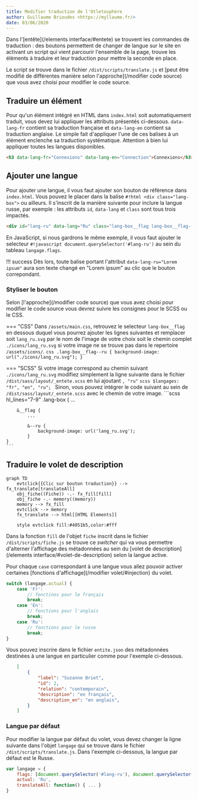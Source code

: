 ```yaml
---
title: Modifier traduction de l'Otletosphère
author: Guillaume Brioudes <https://myllaume.fr/>
date: 03/06/2020
---
```


Dans l'[entête](/elements interface/#entete) se trouvent les commandes de traduction : des boutons permettent de changer de langue sur le site en activant un script qui vient parcourir l'ensemble de la page, trouve les éléments à traduire et leur traduction pour mettre la seconde en place.

Le script se trouve dans le fichier `/dist/scripts/translate.js` et [peut être modifié de différentes manière selon l'approche](/modifier code source) que vous avez choisi pour modifier le code source.

## Traduire un élément

Pour qu'un élément intégré en HTML dans `index.html` soit automatiquement traduit, vous devez lui appliquer les attributs présentés ci-dessous. `data-lang-fr` contient sa traduction française et `data-lang-en` contient sa traduction anglaise. Le simple fait d'appliquer l'une de ces balises à un élément enclenche sa traduction systématique. Attention à bien lui appliquer toutes les langues disponibles.

```html
<h3 data-lang-fr="Connexions" data-lang-en="Connection">Connexions</h3>
```

## Ajouter une langue

Pour ajouter une langue, il vous faut ajouter son bouton de référence dans `index.html`. Vous pouvez le placer dans la balise `#!html <div class="lang-box">` ou ailleurs. Il s'inscrit de la manière suivante pour inclure la langue russe, par exemple : les attributs `id`, `data-lang` et `class` sont tous trois impactés.

```html
<div id="lang-ru" data-lang="Ru" class="lang-box__flag lang-box__flag--ru"></div>
```

En JavaScript, si nous gardrons le même exemple, il vous faut ajouter le selecteur `#!javascript document.querySelector('#lang-ru')` au sein du tableau `langage.flags`.

!!! success
    Dès lors, toute balise portant l'attribut `data-lang-ru="Lorem ipsum"` aura son texte changé en "Lorem ipsum" au clic que le bouton correpondant.

### Styliser le bouton

Selon [l'approche](/modifier code source) que vous avez choisi pour modifier le code source vous devrez suivre les consignes pour le SCSS ou le CSS.

=== "CSS"
    Dans `/assets/main.css`, retrouvez le selecteur `lang-box__flag` en dessous duquel vous pourrez ajouter les lignes suivantes et remplacer soit `lang_ru.svg` par le nom de l'image de votre choix soit le chemin complet `./icons/lang_ru.svg` si votre image ne se trouve pas dans le repertoire `/assets/icons/`.
    ```css
    .lang-box__flag--ru {
        background-image: url("./icons/lang_ru.svg");
    }
    ```

=== "SCSS"
    Si votre image correspond au chemin suivant `./icons/lang_ru.svg` modifiez simplement la ligne suivante dans le fichier `/dist/sass/layout/_entete.scss` en lui ajoutant `, "ru"`
    ```scss
    $langages: "fr", "en", "ru";
    ```
    Sinon, vous pouvez intégrer le code suivant au sein de `/dist/sass/layout/_entete.scss` avec le chemin de votre image.
    ```scss hl_lines="7-9"
    .lang-box {
        ...

        &__flag {
            ...

            &--ru {
                background-image: url('lang_ru.svg');
            }
    }
    ```

## Traduire le volet de description

```mermaid
graph TD
    evtclick{{Clic sur bouton traduction}} --> fx_translate[translateAll]
    obj_fiche((Fiche)) -.- fx_fill[fill]
    obj_fiche -.- memory((memory))
    memory --> fx_fill
    evtclick --> memory
    fx_translate --> html[[HTML Elements]]

    style evtclick fill:#4051b5,color:#fff
```

Dans la fonction `fill` de l'objet `fiche` inscrit dans le fichier `/dist/scripts/fiche.js` se trouve ce *switcher* qui va vous permettre d'alterner l'affichage des métadonnées au sein du [volet de description](/elements interface/#volet-de-description) selon la langue active.

Pour chaque `case` correspondant à une langue vous allez pouvoir activer certaines [fonctions d'affichage](/modifier volet/#injection) du volet.

```javascript hl_lines="8"
switch (langage.actual) {
    case 'Fr':
        // fonctinos pour le français
        break;
    case 'En':
        // fonctions pour l'anglais
        break;
    case 'Ru':
        // fonctions pour le russe
        break;
}
```

Vous pouvez inscrire dans le fichier `entite.json` des métadonnées destinées à une langue en particulier comme pour l'exemple ci-dessous.

```json hl_lines="6 7"
    [
        {
            "label": "Suzanne Briet",
            "id": 2,
            "relation": "contemporain",
            "description": "en français",
            "description_en": "en anglais",
        }
    ]
```

### Langue par défaut

Pour modifier la langue par défaut du volet, vous devez changer la ligne suivante dans l'objet `langage` qui se trouve dans le fichier `/dist/scripts/translate.js`. Dans l'exemple ci-dessous, la langue par défaut est le Russe.

```javascript hl_lines="3"
var langage = {
    flags: [document.querySelector('#lang-ru'), document.querySelector('#lang-en')],
    actual: 'Ru',
    translateAll: function() { ... }
}
```